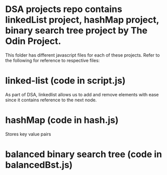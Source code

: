 # DSA projects repo contains linkedList project, hashMap project, binary search tree project by The Odin Project.

This folder has different javascript files for each of these projects.
Refer to the following for reference to respective files:

# linked-list (code in script.js)

As part of DSA, linkedlist allows us to add and remove elements with ease since it contains reference to the next node.

# hashMap (code in hash.js)

Stores key value pairs

# balanced binary search tree (code in balancedBst.js)

